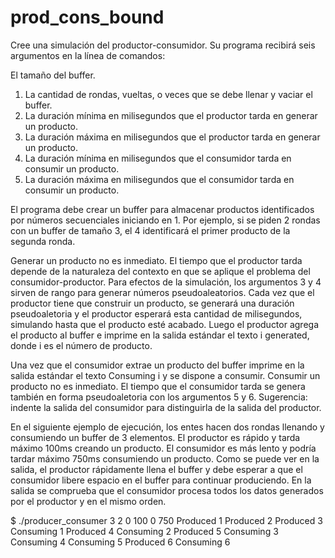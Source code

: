 # prod_cons_bound
Cree una simulación del productor-consumidor. Su programa recibirá seis 
argumentos en la línea de comandos:

El tamaño del buffer.
1. La cantidad de rondas, vueltas, o veces que se debe llenar y vaciar el 
buffer.
2. La duración mínima en milisegundos que el productor tarda en generar un 
producto.
3. La duración máxima en milisegundos que el productor tarda en generar un 
producto.
4. La duración mínima en milisegundos que el consumidor tarda en consumir un 
producto.
5. La duración máxima en milisegundos que el consumidor tarda en consumir un 
producto.

El programa debe crear un buffer para almacenar productos identificados por 
números secuenciales iniciando en 1. Por ejemplo, si se piden 2 rondas con 
un buffer de tamaño 3, el 4 identificará el primer producto de la segunda 
ronda.

Generar un producto no es inmediato. El tiempo que el productor tarda depende 
de la naturaleza del contexto en que se aplique el problema del 
consumidor-productor. Para efectos de la simulación, los argumentos 3 y 4 
sirven de rango para generar números pseudoaleatorios. Cada vez que el 
productor tiene que construir un producto, se generará una duración 
pseudoaletoria y el productor esperará esta cantidad de milisegundos, 
simulando hasta que el producto esté acabado. Luego el productor agrega el 
producto al buffer e imprime en la salida estándar el texto i generated, 
donde i es el número de producto.

Una vez que el consumidor extrae un producto del buffer imprime en la salida 
estándar el texto Consuming i y se dispone a consumir. Consumir un producto 
no es inmediato. El tiempo que el consumidor tarda se genera también en forma 
pseudoaletoria con los argumentos 5 y 6. Sugerencia: indente la salida del 
consumidor para distinguirla de la salida del productor.

En el siguiente ejemplo de ejecución, los entes hacen dos rondas llenando y 
consumiendo un buffer de 3 elementos. El productor es rápido y tarda máximo 
100ms creando un producto. El consumidor es más lento y podría tardar máximo 
750ms consumiendo un producto. Como se puede ver en la salida, el productor 
rápidamente llena el buffer y debe esperar a que el consumidor libere espacio 
en el buffer para continuar produciendo. En la salida se comprueba que el 
consumidor procesa todos los datos generados por el productor y en el mismo 
orden.

$ ./producer_consumer 3 2 0 100 0 750
Produced 1
Produced 2
Produced 3
		Consuming 1
Produced 4
		Consuming 2
Produced 5
		Consuming 3
		Consuming 4
		Consuming 5
Produced 6
		Consuming 6